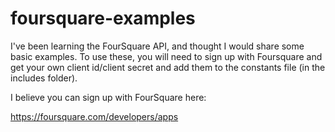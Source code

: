 foursquare-examples
===================

I've been learning the FourSquare API, and thought I would share some basic examples.
To use these, you will need to sign up with Foursquare and get your own client id/client secret and add them to the constants file (in the includes folder). 

I believe you can sign up with FourSquare here:

https://foursquare.com/developers/apps
